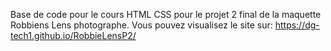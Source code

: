 Base de code pour le cours HTML CSS pour le projet 2 final de la maquette Robbiens Lens photographe.
Vous pouvez visualisez le site sur: https://dg-tech1.github.io/RobbieLensP2/  
